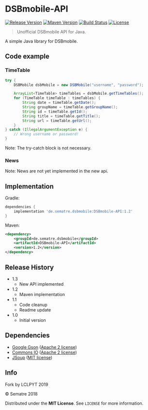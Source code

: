 # DSBmobile-API
[![Release Version][release-image]][release-url]
[![Maven Version][maven-image]][maven-url]
[![Build Status][travis-image]][travis-url]
[![License][license-image]][license-url]
> Unofficial DSBmobile API for Java.


A simple Java library for DSBmobile.

## Code example

### TimeTable
```java
try {
	DSBMobile dsbMobile = new DSBMobile("username", "password");

	ArrayList<TimeTable> timeTables = dsbMobile.getTimeTables();
	for (TimeTable timeTable : timeTables) {
		String date = timeTable.getDate();
		String groupName = timeTable.getGroupName();
		String id = timeTable.getId();
		String title = timeTable.getTitle();
		String url = timeTable.getUrl();
	}
} catch (IllegalArgumentException e) {
	// Wrong username or password!
}
```
Note: The try-catch block is not necessary.

### News
Note: News are not yet implemented in the new api.

## Implementation
Gradle:
```gradle
dependencies {
	implementation 'de.sematre.dsbmobile:DSBmobile-API:1.2'
}
```

Maven:
```xml
<dependency>
	<groupId>de.sematre.dsbmobile</groupId>
	<artifactId>DSBmobile-API</artifactId>
	<version>1.2</version>
</dependency>
```

## Release History
* 1.3
    * New API implemented
* 1.2
    * Maven implementation
* 1.1
    * Code cleanup
	* Readme update
* 1.0
    * Initial version

## Dependencies
- [Google Gson](https://github.com/google/gson) ([Apache 2 license](https://github.com/google/gson/blob/master/LICENSE))
- [Commons IO](https://commons.apache.org/proper/commons-io/) ([Apache 2 license](https://github.com/google/gson/blob/master/LICENSE))
- [JSoup](https://jsoup.org/) ([MIT license](https://jsoup.org/license))

## Info
Fork by LCLPYT 2019

© Sematre 2018

Distributed under the **MIT License**. See ``LICENSE`` for more information.

[release-image]: https://img.shields.io/github/release/Sematre/DSBmobile-API.svg?style=flat-square
[release-url]: https://github.com/Sematre/DSBmobile-API/releases

[maven-image]: https://img.shields.io/maven-central/v/de.sematre.dsbmobile/DSBmobile-API.svg?style=flat-square
[maven-url]: https://search.maven.org/artifact/de.sematre.dsbmobile/DSBmobile-API/

[travis-image]: https://img.shields.io/travis/com/Sematre/DSBmobile-API.svg?style=flat-square
[travis-url]: https://travis-ci.com/Sematre/DSBmobile-API

[license-image]: https://img.shields.io/github/license/Sematre/DSBmobile-API.svg?style=flat-square
[license-url]: https://github.com/Sematre/DSBmobile-API/blob/master/LICENSE
